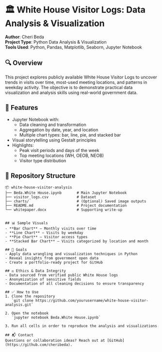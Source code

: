 # 🏛️ White House Visitor Logs: Data Analysis & Visualization

**Author**: Cheri Beda  
**Project Type**: Python Data Analysis & Visualization  
**Tools Used**: Python, Pandas, Matplotlib, Seaborn, Jupyter Notebook  

## 🔍 Overview
This project explores publicly available White House Visitor Logs to uncover trends in visits over time, most-used meeting locations, 
and patterns in weekday activity. The objective is to demonstrate practical data visualization and analysis skills using real-world government data.

## 🚀 Features
- Jupyter Notebook with:
  - Data cleaning and transformation
  - Aggregation by date, year, and location
  - Multiple chart types: bar, line, pie, and stacked bar
- Visual storytelling using Gestalt principles
- Highlights:
  - Peak visit periods and days of the week
  - Top meeting locations (WH, OEOB, NEOB)
  - Visitor type distribution

## 📁 Repository Structure

```plaintext
📦 white-house-visitor-analysis
├── Beda.White House.ipynb       # Main Jupyter Notebook
├── visitor_logs.csv             # Dataset
├── charts/                      # (Optional) Saved image outputs
├── README.md                    # Project documentation
└── whitepaper.docx              # Supporting write-up 


## 📊 Sample Visuals
- **Bar Chart** – Monthly visits over time
- **Line Chart** – Visits by weekday
- **Pie Chart** – Visitor access types
- **Stacked Bar Chart** – Visits categorized by location and month

## 🎯 Goals
- Apply data wrangling and visualization techniques in Python
- Reveal insights from government open data
- Create a portfolio-ready project for GitHub

## ⚖️ Ethics & Data Integrity
- Data sourced from verified public White House logs
- Anonymization of sensitive fields
- Documentation of all cleaning decisions to ensure transparency

## ✅ How to Use
1. Clone the repository  
   `git clone https://github.com/yourusername/white-house-visitor-analysis.git`

2. Open the notebook  
   `jupyter notebook Beda.White House.ipynb`

3. Run all cells in order to reproduce the analysis and visualizations

## 📬 Contact
Questions or collaboration ideas? Reach out at [GitHub](https://github.com/cheribeda).


